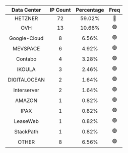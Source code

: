 | Data Center | IP Count | Percentage | Freq |
|:------------:|:--------:|:-----------:|:-----:|
| HETZNER | 72 | 59.02% | 🔴 |
| OVH | 13 | 10.66% | 🟢 |
| Google-Cloud | 8 | 6.56% | 🟢 |
| MEVSPACE | 6 | 4.92% | 🟢 |
| Contabo | 4 | 3.28% | 🟢 |
| IKOULA | 3 | 2.46% | 🟢 |
| DIGITALOCEAN | 2 | 1.64% | 🟢 |
| Interserver | 2 | 1.64% | 🟢 |
| AMAZON | 1 | 0.82% | 🟢 |
| IPAX | 1 | 0.82% | 🟢 |
| LeaseWeb | 1 | 0.82% | 🟢 |
| StackPath | 1 | 0.82% | 🟢 |
| OTHER | 8 | 6.56% | 🟢 |